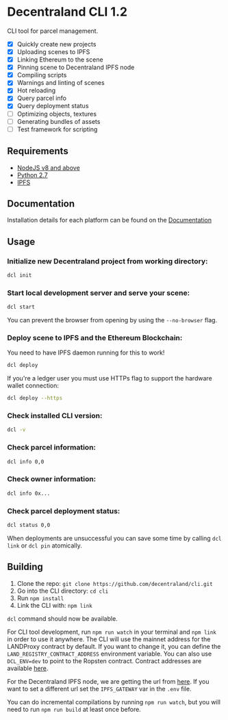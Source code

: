 # Decentraland CLI 1.2

CLI tool for parcel management.

- [x] Quickly create new projects
- [x] Uploading scenes to IPFS
- [x] Linking Ethereum to the scene
- [x] Pinning scene to Decentraland IPFS node
- [x] Compiling scripts
- [x] Warnings and linting of scenes
- [x] Hot reloading
- [x] Query parcel info
- [x] Query deployment status
- [ ] Optimizing objects, textures
- [ ] Generating bundles of assets
- [ ] Test framework for scripting

## Requirements

- [NodeJS v8 and above](https://nodejs.org)
- [Python 2.7](https://www.python.org/downloads)
- [IPFS](https://dist.ipfs.io/#go-ipfs)

## Documentation

Installation details for each platform can be found on the [Documentation](https://docs.decentraland.org/documentation/installation-guide/)

## Usage

### Initialize new Decentraland project **from working directory**:

```bash
dcl init
```

### Start local development server and serve your scene:

```bash
dcl start
```

You can prevent the browser from opening by using the `--no-browser` flag.

### Deploy scene to IPFS and the Ethereum Blockchain:

You need to have IPFS daemon running for this to work!

```bash
dcl deploy
```

If you're a ledger user you must use HTTPs flag to support the hardware wallet connection:

```bash
dcl deploy --https
```

### Check installed CLI version:

```bash
dcl -v
```

### Check parcel information:

```bash
dcl info 0,0
```

### Check owner information:

```bash
dcl info 0x...
```

### Check parcel deployment status:

```bash
dcl status 0,0
```

When deployments are unsuccessful you can save some time by calling `dcl link` or `dcl pin` atomically.

## Building

1.  Clone the repo: `git clone https://github.com/decentraland/cli.git`
2.  Go into the CLI directory: `cd cli`
3.  Run `npm install`
4.  Link the CLI with: `npm link`

`dcl` command should now be available.

For CLI tool development, run `npm run watch` in your terminal and `npm link` in order to use it anywhere. The CLI will use the mainnet address for the LANDProxy contract by default. If you want to change it, you can define the `LAND_REGISTRY_CONTRACT_ADDRESS` environment variable. You can also use `DCL_ENV=dev` to point to the Ropsten contract. Contract addresses are available [here](https://contracts.decentraland.org/addresses.json).

For the Decentraland IPFS node, we are getting the url from [here](decentraland.github.io/ipfs-node/url.json). If you want to set a different url set the `IPFS_GATEWAY` var in the `.env` file.

You can do incremental compilations by running `npm run watch`, but you will need to run `npm run build` at least once before.

